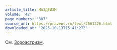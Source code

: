 ```yaml
---
article_title: МАЗДЕИЗМ
volume: '42'
page_numbers: '307'
source_url: https://pravenc.ru/text/2561226.html
downloaded_at: '2025-10-13T15:41:27Z'
---
```


См. [Зороастризм](https://pravenc.ru/text/Зороастризм.html).
